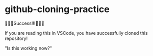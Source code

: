 # github-cloning-practice

🎉🎉🎉Success!!!🎉🎉🎉

If you are reading this in VSCode, you have successfully cloned this repository!

"Is this working now?"

